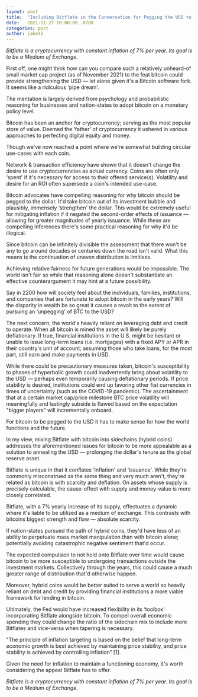 ```yaml
---
layout: post
title:  "Including Bitflate in the Conversation for Pegging the USD to BTC"
date:   2021-11-27 10:00:00 -0700
categories: post
author: jake42
---
```


*Bitflate is a cryptocurrency with constant inflation of 7% per year. Its goal is to be a Medium of Exchange.*

First off, one might think how can you compare such a relatively unheard-of small market cap project (as of November 2021) to the feat bitcoin could provide strengthening the USD — let alone given it's a Bitcoin software fork. It seems like a ridiculous ‘pipe dream'.

The mentation is largely derived from psychology and probabilistic reasoning for businesses and nation-states to adopt bitcoin on a monetary policy level.

Bitcoin has been an anchor for cryptocurrency; serving as the most popular store of value. Deemed the ‘father' of cryptocurrency it ushered in various approaches to perfecting digital equity and money.

Though we've now reached a point where we're somewhat building circular use-cases with each coin.

Network & transaction efficiency have shown that it doesn't change the desire to use cryptocurrencies as actual currency. Coins are often only ‘spent' if it's necessary for access to their offered service(s). Volatility and desire for an ROI often supersede a coin's intended use-case.

Bitcoin advocates have compelling reasoning for why bitcoin should be pegged to the dollar. It'd take bitcoin out of its investment bubble and plausibly, immensely ‘strengthen' the dollar. This would be extremely useful for mitigating inflation if it negated the second-order effects of issuance — allowing for greater magnitudes of yearly issuance. While these are compelling inferences there's some practical reasoning for why it'd be illogical.

Since bitcoin can be infinitely divisible the assessment that there won't be any to go around decades or centuries down the road isn't valid. What this means is the continuation of uneven distribution is limitless.

Achieving relative fairness for future generations would be impossible. The world isn't fair so while that reasoning alone doesn't substantiate an effective counterargument it may hint at a future possibility.

Say in 2200 how will society feel about the individuals, families, institutions, and companies that are fortunate to adopt bitcoin in the early years? Will the disparity in wealth be so great it causes a revolt to the extent of pursuing an ‘unpegging' of BTC to the USD?

The next concern, the world's heavily reliant on leveraging debt and credit to operate. When all bitcoin is mined the asset will likely be purely deflationary. If true, financial institutions in the U.S. might be hesitant or unable to issue long-term loans (i.e. mortgages) with a fixed APY or APR in their country's unit of account; assuming those who take loans, for the most part, still earn and make payments in USD.

While there could be precautionary measures taken, bitcoin's susceptibility to phases of hyperbolic growth could inadvertently bring about volatility to the USD — perhaps even temporarily causing deflationary periods. If price stability is desired, institutions could end up favoring other fiat currencies in times of uncertainty (such as the COVID-19 pandemic). The ascertainment that at a certain market cap/price milestone BTC price volatility will meaningfully and lastingly subside is flawed based on the expectation "bigger players” will incrementally onboard.

For bitcoin to be pegged to the USD it has to make sense for how the world functions and the future.

In my view, mixing Bitflate with bitcoin into sidechains (hybrid coins) addresses the aforementioned issues for bitcoin to be more appealable as a solution to annealing the USD — prolonging the dollar's tenure as the global reserve asset.

Bitflate is unique in that it conflates ‘inflation' and ‘issuance'. While they're commonly misconstrued as the same thing and very much aren't, they're related as bitcoin is with scarcity and deflation. On assets whose supply is precisely calculable, the cause-effect with supply and money-value is more closely correlated.

Bitflate, with a 7% yearly increase of its supply, effectuates a dynamic where it's liable to be utilized as a medium of exchange. This contrasts with bitcoins biggest strength and flaw — absolute scarcity.

If nation-states pursued the path of hybrid coins, they'd have less of an ability to perpetuate mass market manipulation than with bitcoin alone; potentially avoiding catastrophic negative sentiment that'd occur.

The expected compulsion to not hold onto Bitflate over time would cause bitcoin to be more susceptible to undergoing transactions outside the investment markets. Collectively through the years, this could cause a much greater range of distribution that'd otherwise happen.

Moreover, hybrid coins would be better suited to serve a world so heavily reliant on debt and credit by providing financial institutions a more viable framework for lending in bitcoin.

Ultimately, the Fed would have increased flexibility in its ‘toolbox' incorporating Bitflate alongside bitcoin. To compel overall economic spending they could change the ratio of the sidechain mix to include more Bitflates and vice-versa when tapering is necessary.

"The principle of inflation targeting is based on the belief that long-term economic growth is best achieved by maintaining price stability, and price stability is achieved by controlling inflation” [1].

Given the need for inflation to maintain a functioning economy, it's worth considering the appeal Bitflate has to offer.

*Bitflate is a cryptocurrency with constant inflation of 7% per year. Its goal is to be a Medium of Exchange.*